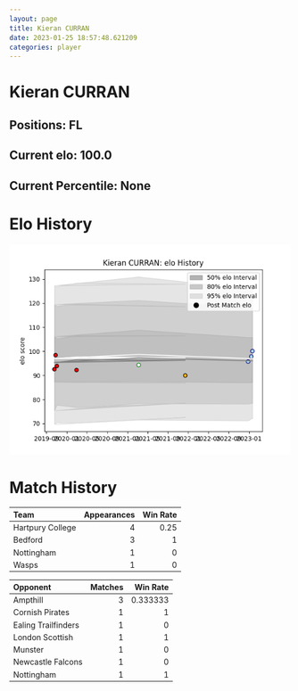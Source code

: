 ```yaml
---  
layout: page  
title: Kieran CURRAN  
date: 2023-01-25 18:57:48.621209  
categories: player  
---
```

# Kieran CURRAN

## Positions: FL

## Current elo: 100.0

## Current Percentile: None

# Elo History


![elo history](history_KieranCURRAN.png)
# Match History


| Team             |   Appearances |   Win Rate |
|:-----------------|--------------:|-----------:|
| Hartpury College |             4 |       0.25 |
| Bedford          |             3 |       1    |
| Nottingham       |             1 |       0    |
| Wasps            |             1 |       0    |

| Opponent            |   Matches |   Win Rate |
|:--------------------|----------:|-----------:|
| Ampthill            |         3 |   0.333333 |
| Cornish Pirates     |         1 |   1        |
| Ealing Trailfinders |         1 |   0        |
| London Scottish     |         1 |   1        |
| Munster             |         1 |   0        |
| Newcastle Falcons   |         1 |   0        |
| Nottingham          |         1 |   1        |